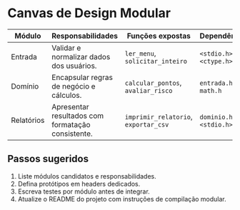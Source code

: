 # Canvas de Design Modular

| Módulo | Responsabilidades | Funções expostas | Dependências |
| --- | --- | --- | --- |
| Entrada | Validar e normalizar dados dos usuários. | `ler_menu`, `solicitar_inteiro` | `<stdio.h>`, `<ctype.h>` |
| Domínio | Encapsular regras de negócio e cálculos. | `calcular_pontos`, `avaliar_risco` | `entrada.h`, `math.h` |
| Relatórios | Apresentar resultados com formatação consistente. | `imprimir_relatorio`, `exportar_csv` | `dominio.h`, `<stdio.h>` |

## Passos sugeridos
1. Liste módulos candidatos e responsabilidades.
2. Defina protótipos em headers dedicados.
3. Escreva testes por módulo antes de integrar.
4. Atualize o README do projeto com instruções de compilação modular.
